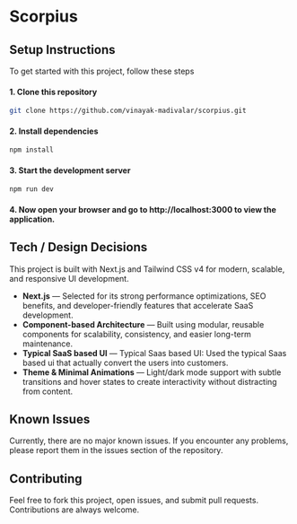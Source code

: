 # Scorpius

## Setup Instructions

To get started with this project, follow these steps

#### 1. Clone this repository

```bash
git clone https://github.com/vinayak-madivalar/scorpius.git
```

#### 2. Install dependencies

```bash
npm install
```

#### 3. Start the development server

```bash
npm run dev
```

#### 4. Now open your browser and go to http://localhost:3000 to view the application.

## Tech / Design Decisions

This project is built with Next.js and Tailwind CSS v4 for modern, scalable, and responsive UI development.

- **Next.js** — Selected for its strong performance optimizations, SEO benefits, and developer-friendly features that accelerate SaaS development.
- **Component-based Architecture** — Built using modular, reusable components for scalability, consistency, and easier long-term maintenance.
- **Typical SaaS based UI** — Typical Saas based UI: Used the typical Saas based ui that actually convert the users into customers.
- **Theme & Minimal Animations** — Light/dark mode support with subtle transitions and hover states to create interactivity without distracting from content.

## Known Issues

Currently, there are no major known issues. If you encounter any problems, please report them in the issues section of the repository.

## Contributing

Feel free to fork this project, open issues, and submit pull requests. Contributions are always welcome.
